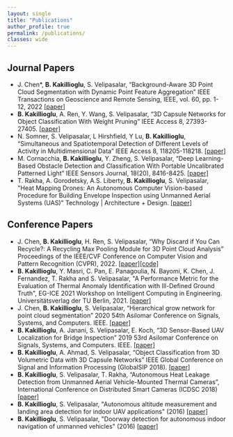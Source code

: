 ```yaml
---
layout: single
title: "Publications"
author_profile: true
permalink: /publications/
classes: wide
---
```


## Journal Papers
- J. Chen*, **B. Kakillioglu**, S. Velipasalar, “Background-Aware 3D Point Cloud Segmentation with Dynamic Point Feature Aggregation” IEEE Transactions on Geoscience and Remote Sensing, IEEE, vol. 60, pp. 1-12, 2022 [[paper]](https://ieeexplore.ieee.org/abstract/document/9759368/)
- **B. Kakillioglu**, A. Ren, Y. Wang, S. Velipasalar, “3D Capsule Networks for Object Classification With Weight Pruning” IEEE Access 8, 27393-27405. [[paper]](https://ieeexplore.ieee.org/abstract/document/8984369/)
- N. Somner, S. Velipasalar, L Hirshfield, Y Lu, **B. Kakillioglu**, “Simultaneous and Spatiotemporal Detection of Different Levels of Activity in Multidimensional Data” IEEE Access 8, 118205-118218. [[paper]](https://ieeexplore.ieee.org/abstract/document/9127934/)
- M. Cornacchia, **B. Kakillioglu**, Y. Zheng, S. Velipasalar, “Deep Learning-Based Obstacle Detection and Classification With Portable Uncalibrated Patterned Light” IEEE Sensors Journal, 18(20), 8416-8425. [[paper]](https://ieeexplore.ieee.org/abstract/document/8438986)
- T. Rakha, A. Gorodetsky, A.S. Liberty, **B. Kakillioglu**, S. Velipasalar, "Heat Mapping Drones: An Autonomous Computer Vision-based Procedure for Building Envelope Inspection using Unmanned Aerial Systems (UAS)" Technology \| Architecture + Design. [[paper]](https://www.tandfonline.com/doi/abs/10.1080/24751448.2018.1420963)


## Conference Papers
- J. Chen, **B. Kakillioglu**, H. Ren, S. Velipasalar, “Why Discard if You Can Recycle?: A Recycling Max Pooling Module for 3D Point Cloud Analysis” Proceedings of the IEEE/CVF Conference on Computer Vision and Pattern Recognition (CVPR), 2022. [[paper]](https://openaccess.thecvf.com/content/CVPR2022/html/Chen_Why_Discard_if_You_Can_Recycle_A_Recycling_Max_Pooling_CVPR_2022_paper.html)[[code]](https://github.com/jiajingchen113322/Recycle_Maxpooling_Module)
- **B. Kakillioglu**, Y. Masri, C. Pan, E. Panagoulia, N.  Bayomi, K. Chen, J. Fernandez, T. Rakha and S. Velipasalar, "A Performance Metric for the Evaluation of Thermal Anomaly Identification with Ill-Defined Ground Truth", EG-ICE 2021 Workshop on Intelligent Computing in Engineering. Universitätsverlag der TU Berlin, 2021. [[paper]]()
- J. Chen, **B. Kakillioglu**, S. Velipasalar, “Hierarchical grow network for point cloud segmentation” 2020 54th Asilomar Conference on Signals, Systems, and Computers. IEEE. [[paper]](https://ieeexplore.ieee.org/abstract/document/9443497)
- **B. Kakillioglu**, A. Janani, S. Velipasalar, E. Koch, “3D Sensor-Based UAV Localization for Bridge Inspection” 2019 53rd Asilomar Conference on Signals, Systems, and Computers. IEEE. [[paper]](https://ieeexplore.ieee.org/abstract/document/9048979)
- **B. Kakillioglu**, A. Ahmad, S. Velipasalar, “Object Classification from 3D Volumetric Data with 3D Capsule Networks” IEEE Global Conference on Signal and Information Processing (GlobalSIP 2018). [[paper]](https://ieeexplore.ieee.org/abstract/document/8646333/)
- **B. Kakillioglu**, S. Velipasalar, T. Rakha, “Autonomous Heat Leakage Detection from Unmanned Aerial Vehicle-Mounted Thermal Cameras”, International Conference on Distributed Smart Cameras (ICDSC 2018) [[paper]](https://dl.acm.org/citation.cfm?id=3243696)
- **B. Kakillioglu**, S. Velipasalar, "Autonomous altitude measurement and landing area detection for indoor UAV applications" (2016) [[paper]](http://ieeexplore.ieee.org/abstract/document/7738069)
- **B. Kakillioglu**, S. Velipasalar, "Doorway detection for autonomous indoor navigation of unmanned vehicles" (2016) [[paper]](http://ieeexplore.ieee.org/abstract/document/7533078)
